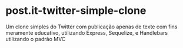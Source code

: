 # post.it-twitter-simple-clone
Um clone simples do Twitter com publicação apenas de texte com fins meramente educativo, utilizando Express, Sequelize, e Handlebars utilizando o padrão MVC
